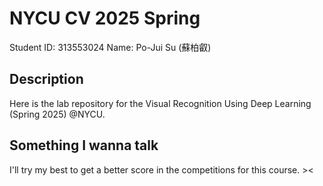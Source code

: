# NYCU CV 2025 Spring
Student ID: 313553024
Name: Po-Jui Su (蘇柏叡)

## Description
Here is the lab repository for the Visual Recognition Using Deep Learning (Spring 2025) @NYCU.

## Something I wanna talk
I'll try my best to get a better score in the competitions for this course. ><
